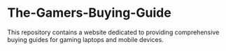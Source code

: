 # The-Gamers-Buying-Guide
This repository contains a website dedicated to providing comprehensive buying guides for gaming laptops and mobile devices.
